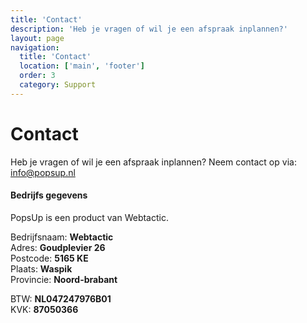 ```yaml
---
title: 'Contact'
description: 'Heb je vragen of wil je een afspraak inplannen?'
layout: page
navigation:
  title: 'Contact'
  location: ['main', 'footer']
  order: 3
  category: Support
---
```


# Contact

Heb je vragen of wil je een afspraak inplannen? Neem contact op via: [info@popsup.nl](mailto:info@popsup.nl)

#### Bedrijfs gegevens

PopsUp is een product van Webtactic.

Bedrijfsnaam: **Webtactic**\
Adres: **Goudplevier 26**\
Postcode: **5165 KE**\
Plaats: **Waspik**\
Provincie: **Noord-brabant**

BTW: **NL047247976B01**\
KVK: **87050366**
